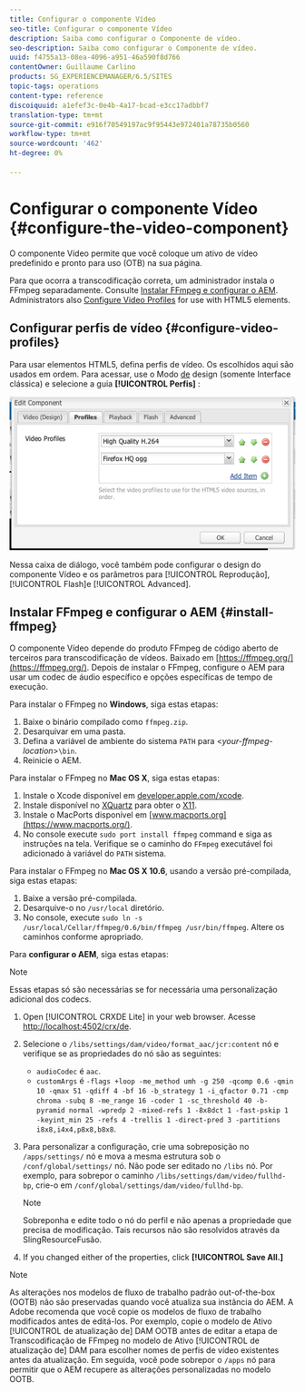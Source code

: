 ```yaml
---
title: Configurar o componente Vídeo
seo-title: Configurar o componente Vídeo
description: Saiba como configurar o Componente de vídeo.
seo-description: Saiba como configurar o Componente de vídeo.
uuid: f4755a13-08ea-4096-a951-46a590f8d766
contentOwner: Guillaume Carlino
products: SG_EXPERIENCEMANAGER/6.5/SITES
topic-tags: operations
content-type: reference
discoiquuid: a1efef3c-0e4b-4a17-bcad-e3cc17adbbf7
translation-type: tm+mt
source-git-commit: e916f70549197ac9f95443e972401a78735b0560
workflow-type: tm+mt
source-wordcount: '462'
ht-degree: 0%

---
```



# Configurar o componente Vídeo {#configure-the-video-component}

O componente [](/help/sites-authoring/default-components-foundation.md#video) Vídeo permite que você coloque um ativo de vídeo predefinido e pronto para uso (OTB) na sua página.

Para que ocorra a transcodificação correta, um administrador instala o FFmpeg separadamente. Consulte [Instalar FFmpeg e configurar o AEM](#install-ffmpeg). Administrators also [Configure Video Profiles](#configure-video-profiles) for use with HTML5 elements.

## Configurar perfis de vídeo {#configure-video-profiles}

Para usar elementos HTML5, defina perfis de vídeo. Os escolhidos aqui são usados em ordem. Para acessar, use o Modo [de](/help/sites-authoring/default-components-designmode.md) design (somente Interface clássica) e selecione a guia **[!UICONTROL Perfis]** :

![chlimage_1-317](assets/chlimage_1-317.png)

Nessa caixa de diálogo, você também pode configurar o design do componente Vídeo e os parâmetros para [!UICONTROL Reprodução], [!UICONTROL Flash]e [!UICONTROL Advanced].

## Instalar FFmpeg e configurar o AEM {#install-ffmpeg}

O componente Vídeo depende do produto FFmpeg de código aberto de terceiros para transcodificação de vídeos. Baixado em [https://ffmpeg.org/](https://ffmpeg.org/). Depois de instalar o FFmpeg, configure o AEM para usar um codec de áudio específico e opções específicas de tempo de execução.

Para instalar o FFmpeg no **Windows**, siga estas etapas:

1. Baixe o binário compilado como `ffmpeg.zip`.
1. Desarquivar em uma pasta.
1. Defina a variável de ambiente do sistema `PATH` para &lt;*your-ffmpeg-location*>`\bin`.
1. Reinicie o AEM.

Para instalar o FFmpeg no **Mac OS X**, siga estas etapas:

1. Instale o Xcode disponível em [developer.apple.com/xcode](hhttps://developer.apple.com/xcode/).
1. Instale disponível no [XQuartz](https://www.xquartz.org) para obter o [X11](https://support.apple.com/en-us/HT201341).
1. Instale o MacPorts disponível em [www.macports.org](https://www.macports.org/).
1. No console execute `sudo port install ffmpeg` command e siga as instruções na tela. Verifique se o caminho do `FFmpeg` executável foi adicionado à variável do `PATH` sistema.

Para instalar o FFmpeg no **Mac OS X 10.6**, usando a versão pré-compilada, siga estas etapas:

1. Baixe a versão pré-compilada.
1. Desarquive-o no `/usr/local` diretório.
1. No console, execute `sudo ln -s /usr/local/Cellar/ffmpeg/0.6/bin/ffmpeg /usr/bin/ffmpeg`. Altere os caminhos conforme apropriado.

Para **configurar o AEM**, siga estas etapas:

>[!NOTE]
>
>Essas etapas só são necessárias se for necessária uma personalização adicional dos codecs.

1. Open [!UICONTROL CRXDE Lite] in your web browser. Acesse [http://localhost:4502/crx/de](http://localhost:4502/crx/de).
2. Selecione o `/libs/settings/dam/video/format_aac/jcr:content` nó e verifique se as propriedades do nó são as seguintes:

   * `audioCodec` é `aac`.
   * `customArgs` é `-flags +loop -me_method umh -g 250 -qcomp 0.6 -qmin 10 -qmax 51 -qdiff 4 -bf 16 -b_strategy 1 -i_qfactor 0.71 -cmp chroma -subq 8 -me_range 16 -coder 1 -sc_threshold 40 -b-pyramid normal -wpredp 2 -mixed-refs 1 -8x8dct 1 -fast-pskip 1 -keyint_min 25 -refs 4 -trellis 1 -direct-pred 3 -partitions i8x8,i4x4,p8x8,b8x8`.

3. Para personalizar a configuração, crie uma sobreposição no `/apps/settings/` nó e mova a mesma estrutura sob o `/conf/global/settings/` nó. Não pode ser editado no `/libs` nó. Por exemplo, para sobrepor o caminho `/libs/settings/dam/video/fullhd-bp`, crie-o em `/conf/global/settings/dam/video/fullhd-bp`.

   >[!NOTE]
   >
   >Sobreponha e edite todo o nó do perfil e não apenas a propriedade que precisa de modificação. Tais recursos não são resolvidos através da SlingResourceFusão.

4. If you changed either of the properties, click **[!UICONTROL Save All.]**

>[!NOTE]
>
>As alterações nos modelos de fluxo de trabalho padrão out-of-the-box (OOTB) não são preservadas quando você atualiza sua instância do AEM. A Adobe recomenda que você copie os modelos de fluxo de trabalho modificados antes de editá-los. Por exemplo, copie o modelo de Ativo [!UICONTROL de atualização de] DAM OOTB antes de editar a etapa de Transcodificação de FFmpeg no modelo de Ativo [!UICONTROL de atualização de] DAM para escolher nomes de perfis de vídeo existentes antes da atualização. Em seguida, você pode sobrepor o `/apps` nó para permitir que o AEM recupere as alterações personalizadas no modelo OOTB.
